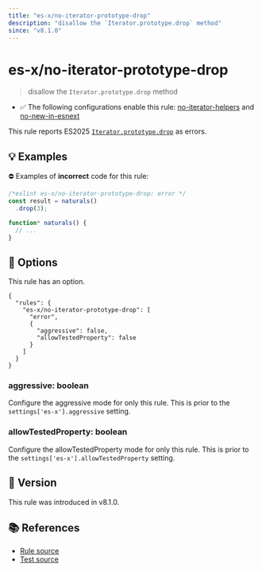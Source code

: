```yaml
---
title: "es-x/no-iterator-prototype-drop"
description: "disallow the `Iterator.prototype.drop` method"
since: "v8.1.0"
---
```


# es-x/no-iterator-prototype-drop
> disallow the `Iterator.prototype.drop` method

- ✅ The following configurations enable this rule: [no-iterator-helpers] and [no-new-in-esnext]

This rule reports ES2025 [`Iterator.prototype.drop`](https://github.com/tc39/proposal-iterator-helpers) as errors.

## 💡 Examples

⛔ Examples of **incorrect** code for this rule:

<eslint-playground type="bad">

```js
/*eslint es-x/no-iterator-prototype-drop: error */
const result = naturals()
  .drop(3);

function* naturals() {
  // ...
}
```

</eslint-playground>

## 🔧 Options

This rule has an option.

```jsonc
{
  "rules": {
    "es-x/no-iterator-prototype-drop": [
      "error",
      {
        "aggressive": false,
        "allowTestedProperty": false
      }
    ]
  }
}
```

### aggressive: boolean

Configure the aggressive mode for only this rule.
This is prior to the `settings['es-x'].aggressive` setting.

### allowTestedProperty: boolean

Configure the allowTestedProperty mode for only this rule.
This is prior to the `settings['es-x'].allowTestedProperty` setting.

## 🚀 Version

This rule was introduced in v8.1.0.

## 📚 References

- [Rule source](https://github.com/eslint-community/eslint-plugin-es-x/blob/master/lib/rules/no-iterator-prototype-drop.js)
- [Test source](https://github.com/eslint-community/eslint-plugin-es-x/blob/master/tests/lib/rules/no-iterator-prototype-drop.js)

[no-iterator-helpers]: ../configs/index.md#no-iterator-helpers
[no-new-in-esnext]: ../configs/index.md#no-new-in-esnext
